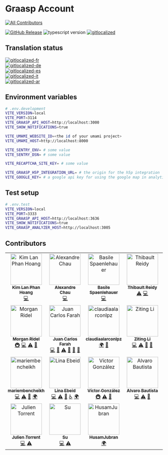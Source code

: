 # Graasp Account
<!-- ALL-CONTRIBUTORS-BADGE:START - Do not remove or modify this section -->
[![All Contributors](https://img.shields.io/badge/all_contributors-21-orange.svg?style=flat-square)](#contributors-)
<!-- ALL-CONTRIBUTORS-BADGE:END -->

[![GitHub Release](https://img.shields.io/github/release/graasp/graasp-library)](https://github.com/graasp-account/releases)
![typescript version](https://img.shields.io/github/package-json/dependency-version/graasp/graasp-library/dev/typescript)
[![gitlocalized](https://gitlocalize.com/repo/9998/whole_project/badge.svg)](https://gitlocalize.com/repo/9998?utm_source=badge)

## Translation status

[![gitlocalized-fr](https://gitlocalize.com/repo/9998/fr/badge.svg)](https://gitlocalize.com/repo/9998/fr?utm_source=badge)  
[![gitlocalized-de](https://gitlocalize.com/repo/9998/de/badge.svg)](https://gitlocalize.com/repo/9998/de?utm_source=badge)  
[![gitlocalized-es](https://gitlocalize.com/repo/9998/es/badge.svg)](https://gitlocalize.com/repo/9998/es?utm_source=badge)  
[![gitlocalized-it](https://gitlocalize.com/repo/9998/it/badge.svg)](https://gitlocalize.com/repo/9998/it?utm_source=badge)  
[![gitlocalized-ar](https://gitlocalize.com/repo/9998/ar/badge.svg)](https://gitlocalize.com/repo/9998/ar?utm_source=badge)  

## Environment variables

```sh
# .env.development
VITE_VERSION=local
VITE_PORT=3114
VITE_GRAASP_API_HOST=http://localhost:3000
VITE_SHOW_NOTIFICATIONS=true

VITE_UMAMI_WEBSITE_ID=<the id of your umami project>
VITE_UMAMI_HOST=http://localhost:8000

VITE_SENTRY_ENV= # some value
VITE_SENTRY_DSN= # some value

VITE_RECAPTCHA_SITE_KEY= # some value

VITE_GRAASP_H5P_INTEGRATION_URL= # the origin for the h5p integration
VITE_GOOGLE_KEY= # a google api key for using the google map in analytics
```

## Test setup

```sh
# .env.test
VITE_VERSION=local
VITE_PORT=3333
VITE_GRAASP_API_HOST=http://localhost:3636
VITE_SHOW_NOTIFICATIONS=true
VITE_GRAASP_ANALYZER_HOST=http://localhost:3005

```

## Contributors

<!-- ALL-CONTRIBUTORS-LIST:START - Do not remove or modify this section -->
<!-- prettier-ignore-start -->
<!-- markdownlint-disable -->
<table>
  <tbody>
    <tr>
      <td align="center" valign="top" width="16.66%"><a href="https://www.linkedin.com/in/kim-lan-phan-hoang-a457bb130"><img src="https://avatars.githubusercontent.com/u/11229627?v=4?s=100" width="100px;" alt="Kim Lan Phan Hoang"/><br /><sub><b>Kim Lan Phan Hoang</b></sub></a><br /><a href="https://github.com/graasp/client/commits?author=pyphilia" title="Code">💻</a></td>
      <td align="center" valign="top" width="16.66%"><a href="https://www.linkedin.com/in/chau-alexandre/"><img src="https://avatars.githubusercontent.com/u/14943421?v=4?s=100" width="100px;" alt="Alexandre Chau"/><br /><sub><b>Alexandre Chau</b></sub></a><br /><a href="https://github.com/graasp/client/commits?author=dialexo" title="Code">💻</a></td>
      <td align="center" valign="top" width="16.66%"><a href="https://github.com/spaenleh"><img src="https://avatars.githubusercontent.com/u/39373170?v=4?s=100" width="100px;" alt="Basile Spaenlehauer"/><br /><sub><b>Basile Spaenlehauer</b></sub></a><br /><a href="https://github.com/graasp/client/commits?author=spaenleh" title="Code">💻</a></td>
      <td align="center" valign="top" width="16.66%"><a href="https://github.com/ReidyT"><img src="https://avatars.githubusercontent.com/u/147397675?v=4?s=100" width="100px;" alt="Thibault Reidy"/><br /><sub><b>Thibault Reidy</b></sub></a><br /><a href="https://github.com/graasp/client/commits?author=ReidyT" title="Tests">⚠️</a> <a href="https://github.com/graasp/client/commits?author=ReidyT" title="Code">💻</a></td>
      <td align="center" valign="top" width="16.66%"><a href="https://github.com/MartinaVin"><img src="https://avatars.githubusercontent.com/u/47863122?v=4?s=100" width="100px;" alt="Martina Vincoli"/><br /><sub><b>Martina Vincoli</b></sub></a><br /><a href="#design-MartinaVin" title="Design">🎨</a> <a href="#translation-MartinaVin" title="Translation">🌍</a></td>
      <td align="center" valign="top" width="16.66%"><a href="https://github.com/swouf"><img src="https://avatars.githubusercontent.com/u/5767619?v=4?s=100" width="100px;" alt="Jérémy La Scala"/><br /><sub><b>Jérémy La Scala</b></sub></a><br /><a href="https://github.com/graasp/client/commits?author=swouf" title="Code">💻</a> <a href="https://github.com/graasp/client/issues?q=author%3Aswouf" title="Bug reports">🐛</a> <a href="https://github.com/graasp/client/commits?author=swouf" title="Tests">⚠️</a> <a href="#research-swouf" title="Research">🔬</a></td>
    </tr>
    <tr>
      <td align="center" valign="top" width="16.66%"><a href="http://morganridel.fr"><img src="https://avatars.githubusercontent.com/u/14032127?v=4?s=100" width="100px;" alt="Morgan Ridel"/><br /><sub><b>Morgan Ridel</b></sub></a><br /><a href="#infra-morganridel" title="Infrastructure (Hosting, Build-Tools, etc)">🚇</a> <a href="https://github.com/graasp/client/commits?author=morganridel" title="Code">💻</a> <a href="https://github.com/graasp/client/commits?author=morganridel" title="Tests">⚠️</a> <a href="https://github.com/graasp/client/commits?author=morganridel" title="Documentation">📖</a></td>
      <td align="center" valign="top" width="16.66%"><a href="https://juancarlosfarah.com"><img src="https://avatars.githubusercontent.com/u/1707188?v=4?s=100" width="100px;" alt="Juan Carlos Farah"/><br /><sub><b>Juan Carlos Farah</b></sub></a><br /><a href="https://github.com/graasp/client/commits?author=juancarlosfarah" title="Code">💻</a> <a href="https://github.com/graasp/client/pulls?q=is%3Apr+reviewed-by%3Ajuancarlosfarah" title="Reviewed Pull Requests">👀</a> <a href="https://github.com/graasp/client/commits?author=juancarlosfarah" title="Tests">⚠️</a> <a href="#research-juancarlosfarah" title="Research">🔬</a> <a href="#ideas-juancarlosfarah" title="Ideas, Planning, & Feedback">🤔</a> <a href="https://github.com/graasp/client/issues?q=author%3Ajuancarlosfarah" title="Bug reports">🐛</a></td>
      <td align="center" valign="top" width="16.66%"><a href="https://github.com/claudiaalarconlpz"><img src="https://avatars.githubusercontent.com/u/130067747?v=4?s=100" width="100px;" alt="claudiaalarconlpz"/><br /><sub><b>claudiaalarconlpz</b></sub></a><br /><a href="#translation-claudiaalarconlpz" title="Translation">🌍</a> <a href="#research-claudiaalarconlpz" title="Research">🔬</a></td>
      <td align="center" valign="top" width="16.66%"><a href="http://blog.ztleespace.com/"><img src="https://avatars.githubusercontent.com/u/31677780?v=4?s=100" width="100px;" alt="Ziting Li"/><br /><sub><b>Ziting Li</b></sub></a><br /><a href="https://github.com/graasp/client/commits?author=ztlee042" title="Code">💻</a> <a href="https://github.com/graasp/client/commits?author=ztlee042" title="Tests">⚠️</a> <a href="#design-ztlee042" title="Design">🎨</a> <a href="#userTesting-ztlee042" title="User Testing">📓</a></td>
      <td align="center" valign="top" width="16.66%"><a href="https://github.com/MalinSvenberg"><img src="https://avatars.githubusercontent.com/u/56155987?v=4?s=100" width="100px;" alt="MalinSvenberg"/><br /><sub><b>MalinSvenberg</b></sub></a><br /><a href="https://github.com/graasp/client/commits?author=MalinSvenberg" title="Code">💻</a> <a href="https://github.com/graasp/client/commits?author=MalinSvenberg" title="Tests">⚠️</a> <a href="#a11y-MalinSvenberg" title="Accessibility">️️️️♿️</a></td>
      <td align="center" valign="top" width="16.66%"><a href="https://github.com/rayacers"><img src="https://avatars.githubusercontent.com/u/13879502?v=4?s=100" width="100px;" alt="Po-Jui Chang"/><br /><sub><b>Po-Jui Chang</b></sub></a><br /><a href="https://github.com/graasp/client/commits?author=rayacers" title="Code">💻</a> <a href="https://github.com/graasp/client/commits?author=rayacers" title="Tests">⚠️</a> <a href="#design-rayacers" title="Design">🎨</a></td>
    </tr>
    <tr>
      <td align="center" valign="top" width="16.66%"><a href="https://github.com/mariembencheikh"><img src="https://avatars.githubusercontent.com/u/58473159?v=4?s=100" width="100px;" alt="mariembencheikh"/><br /><sub><b>mariembencheikh</b></sub></a><br /><a href="https://github.com/graasp/client/commits?author=mariembencheikh" title="Code">💻</a> <a href="https://github.com/graasp/client/commits?author=mariembencheikh" title="Tests">⚠️</a> <a href="#design-mariembencheikh" title="Design">🎨</a> <a href="#translation-mariembencheikh" title="Translation">🌍</a></td>
      <td align="center" valign="top" width="16.66%"><a href="https://github.com/LinaYahya"><img src="https://avatars.githubusercontent.com/u/49619087?v=4?s=100" width="100px;" alt="Lina Ebeid"/><br /><sub><b>Lina Ebeid</b></sub></a><br /><a href="https://github.com/graasp/client/commits?author=LinaYahya" title="Code">💻</a> <a href="https://github.com/graasp/client/commits?author=LinaYahya" title="Tests">⚠️</a> <a href="#design-LinaYahya" title="Design">🎨</a> <a href="#a11y-LinaYahya" title="Accessibility">️️️️♿️</a> <a href="#translation-LinaYahya" title="Translation">🌍</a></td>
      <td align="center" valign="top" width="16.66%"><a href="https://github.com/victorggonzalez"><img src="https://avatars.githubusercontent.com/u/36533965?v=4?s=100" width="100px;" alt="Víctor González"/><br /><sub><b>Víctor González</b></sub></a><br /><a href="#infra-victorggonzalez" title="Infrastructure (Hosting, Build-Tools, etc)">🚇</a> <a href="https://github.com/graasp/client/commits?author=victorggonzalez" title="Tests">⚠️</a> <a href="#tool-victorggonzalez" title="Tools">🔧</a></td>
      <td align="center" valign="top" width="16.66%"><a href="https://github.com/alvrba"><img src="https://avatars.githubusercontent.com/u/67112345?v=4?s=100" width="100px;" alt="Alvaro Bautista"/><br /><sub><b>Alvaro Bautista</b></sub></a><br /><a href="https://github.com/graasp/client/commits?author=alvrba" title="Code">💻</a> <a href="https://github.com/graasp/client/commits?author=alvrba" title="Tests">⚠️</a> <a href="#design-alvrba" title="Design">🎨</a></td>
      <td align="center" valign="top" width="16.66%"><a href="https://github.com/louisewang1"><img src="https://avatars.githubusercontent.com/u/25419619?v=4?s=100" width="100px;" alt="Louise Wang"/><br /><sub><b>Louise Wang</b></sub></a><br /><a href="https://github.com/graasp/client/commits?author=louisewang1" title="Code">💻</a></td>
      <td align="center" valign="top" width="16.66%"><a href="https://github.com/abdallah75"><img src="https://avatars.githubusercontent.com/u/51781491?v=4?s=100" width="100px;" alt="abdallah75"/><br /><sub><b>abdallah75</b></sub></a><br /><a href="https://github.com/graasp/client/commits?author=abdallah75" title="Code">💻</a></td>
    </tr>
    <tr>
      <td align="center" valign="top" width="16.66%"><a href="https://github.com/Julien-Torrent"><img src="https://avatars.githubusercontent.com/u/44172411?v=4?s=100" width="100px;" alt="Julien Torrent"/><br /><sub><b>Julien Torrent</b></sub></a><br /><a href="https://github.com/graasp/client/commits?author=Julien-Torrent" title="Code">💻</a> <a href="https://github.com/graasp/client/commits?author=Julien-Torrent" title="Tests">⚠️</a></td>
      <td align="center" valign="top" width="16.66%"><a href="https://xiaotiansu.github.io/"><img src="https://avatars.githubusercontent.com/u/44131581?v=4?s=100" width="100px;" alt="Su"/><br /><sub><b>Su</b></sub></a><br /><a href="https://github.com/graasp/client/commits?author=xiaotiansu" title="Code">💻</a> <a href="https://github.com/graasp/client/commits?author=xiaotiansu" title="Tests">⚠️</a></td>
      <td align="center" valign="top" width="16.66%"><a href="https://github.com/HusamJubran"><img src="https://avatars.githubusercontent.com/u/92751330?v=4?s=100" width="100px;" alt="HusamJubran"/><br /><sub><b>HusamJubran</b></sub></a><br /><a href="#translation-HusamJubran" title="Translation">🌍</a></td>
    </tr>
  </tbody>
</table>

<!-- markdownlint-restore -->
<!-- prettier-ignore-end -->

<!-- ALL-CONTRIBUTORS-LIST:END -->
